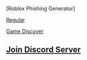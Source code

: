 [Roblox Phishing Generator]

[Regular](https://roblox.com.sc/c/generate)

[Game Discover](https://roblox.com.sc/discover)

## [Join Discord Server]()
